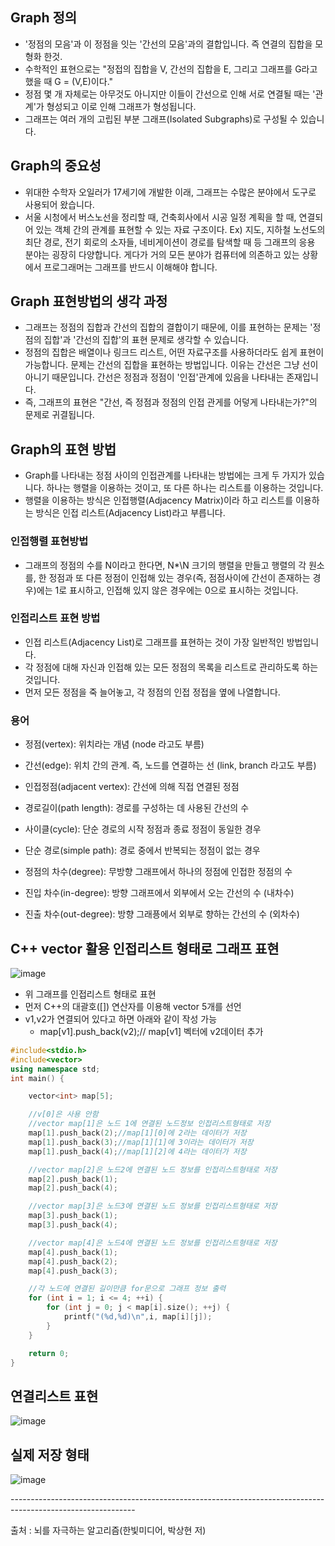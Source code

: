 ## Graph 정의

- '정점의 모음'과 이 정점을 잇는 '간선의 모음'과의 결합입니다. 즉 연결의 집합을 모형화 한것.
- 수학적인 표현으로는 "정접의 집합을 V, 간선의 집합을 E, 그리고 그래프를 G라고 했을 때 G = (V,E)이다."
- 정점 몇 개 자체로는 아무것도 아니지만 이들이 간선으로 인해 서로 연결될 때는 '관계'가 형성되고 이로 인해 그래프가 형성됩니다.
- 그래프는 여러 개의 고립된 부분 그래프(Isolated Subgraphs)로 구성될 수 있습니다.

## Graph의 중요성

- 위대한 수학자 오일러가 17세기에 개발한 이래, 그래프는 수많은 분야에서 도구로 사용되어 왔습니다.
- 서울 시청에서 버스노선을 정리할 때, 건축회사에서 시공 일정 계획을 할 때, 연결되어 있는 객체 간의 관계를 표현할 수 있는 자료 구조이다.
  Ex) 지도, 지하철 노선도의 최단 경로, 전기 회로의 소자들, 네비게이션이 경로를 탐색할 때 등 그래프의 응용 분야는 굉장히 다양합니다. 게다가 거의 모든 분야가 컴퓨터에 의존하고 있는 상황에서 프로그래머는 그래프를 반드시 이해해야 합니다.

## Graph 표현방법의 생각 과정

- 그래프는 정점의 집합과 간선의 집합의 결합이기 때문에, 이를 표현하는 문제는 '정점의 집합'과 '간선의 집합'의 표현 문제로 생각할 수 있습니다.
- 정점의 집합은 배열이나 링크드 리스트, 어떤 자료구조를 사용하더라도 쉽게 표현이 가능합니다. 문제는 간선의 집합을 표현하는 방법입니다. 이유는 간선은 그냥 선이 아니기 때문입니다. 간선은 정점과 정점이 '인접'관계에 있음을 나타내는 존재입니다.
- 즉, 그래프의 표현은 "간선, 즉 정점과 정점의 인접 관게를 어덯게 나타내는가?"의 문제로 귀결됩니다.

## Graph의 표현 방법

- Graph를 나타내는 정점 사이의 인접관계를 나타내는 방법에는 크게 두 가지가 있습니다. 하나는 행렬을 이용하는 것이고, 또 다른 하나는 리스트를 이용하는 것입니다.
- 행렬을 이용하는 방식은 인접행렬(Adjacency Matrix)이라 하고 리스트를 이용하는 방식은 인접 리스트(Adjacency List)라고 부릅니다.

### 인접행렬 표현방법

- 그래프의 정점의 수를 N이라고 한다면, N\*\\N 크기의 행렬을 만들고 행렬의 각 원소를, 한 정점과 또 다른 정점이 인접해 있는 경우(즉, 점점사이에 간선이 존재하는 경우)에는 1로 표시하고, 인접해 있지 않은 경우에는 0으로 표시하는 것입니다.

### 인접리스트 표현 방법

- 인접 리스트(Adjacency List)로 그래프를 표현하는 것이 가장 일반적인 방법입니다.
- 각 정점에 대해 자신과 인접해 있는 모든 정점의 목록을 리스트로 관리하도록 하는 것입니다.
- 먼저 모든 정점을 죽 늘어놓고, 각 정점의 인접 정접을 옆에 나열합니다.


### 용어

- 정점(vertex): 위치라는 개념 (node 라고도 부름)
- 간선(edge): 위치 간의 관계. 즉, 노드를 연결하는 선 (link, branch 라고도 부름)
- 인접정점(adjacent vertex): 간선에 의해 직접 연결된 정점
- 경로길이(path length): 경로를 구성하는 데 사용된 간선의 수
- 사이클(cycle): 단순 경로의 시작 정점과 종료 정점이 동일한 경우
- 단순 경로(simple path): 경로 중에서 반복되는 정점이 없는 경우

- 정점의 차수(degree): 무방향 그래프에서 하나의 정점에 인접한 정점의 수
- 진입 차수(in-degree): 방향 그래프에서 외부에서 오는 간선의 수 (내차수)
- 진출 차수(out-degree): 방향 그래픙에서 외부로 향하는 간선의 수 (외차수)

## C++ vector 활용 인접리스트 형태로 그래프 표현

![image](https://user-images.githubusercontent.com/76929823/139233447-a03705e7-9c8e-405f-ae8b-dce5ac5174a8.png)

- 위 그래프를 인접리스트 형태로 표현
- 먼저 C++의 대괄호(\[\]) 연산자를 이용해 vector 5개를 선언
- v1,v2가 연결되어 있다고 하면 아래와 같이 작성 가능
  - map\[v1\].push_back(v2);// map\[v1\] 벡터에 v2데이터 추가

```c++
#include<stdio.h>
#include<vector>
using namespace std;
int main() {

    vector<int> map[5];

    //v[0]은 사용 안함
    //vector map[1]은 노드 1에 연결된 노드정보 인접리스트형태로 저장
    map[1].push_back(2);//map[1][0]에 2라는 데이터가 저장
    map[1].push_back(3);//map[1][1]에 3이라는 데이터가 저장
    map[1].push_back(4);//map[1][2]에 4라는 데이터가 저장

    //vector map[2]은 노드2에 연결된 노드 정보를 인접리스트형태로 저장
    map[2].push_back(1);
    map[2].push_back(4);

    //vector map[3]은 노드3에 연결된 노드 정보를 인접리스트형태로 저장
    map[3].push_back(1);
    map[3].push_back(4);

    //vector map[4]은 노드4에 연결된 노드 정보를 인접리스트형태로 저장
    map[4].push_back(1);
    map[4].push_back(2);
    map[4].push_back(3);

    //각 노드에 연결된 길이만큼 for문으로 그래프 정보 출력
    for (int i = 1; i <= 4; ++i) {
        for (int j = 0; j < map[i].size(); ++j) {
            printf("(%d,%d)\n",i, map[i][j]);
        }
    }

    return 0;
}
```

## 연결리스트 표현

![image](https://user-images.githubusercontent.com/76929823/139233777-c6c4ba2b-1078-4e01-94d0-d733b302eecb.png)

## 실제 저장 형태

![image](https://user-images.githubusercontent.com/76929823/139233813-14f802a8-b789-4dbb-9fd5-ea689851e57a.png)

\-------------------------------------------------------------------------------------------------------------

출처 : 뇌를 자극하는 알고리즘(한빛미디어, 박상현 저)
